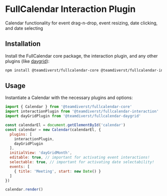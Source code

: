 
# FullCalendar Interaction Plugin

Calendar functionality for event drag-n-drop, event resizing, date clicking, and date selecting

## Installation

Install the FullCalendar core package, the interaction plugin, and any other plugins (like [daygrid](https://fullcalendar.io/docs/month-view)):

```sh
npm install @teamdiverst/fullcalendar-core @teamdiverst/fullcalendar-interaction @teamdiverst/fullcalendar-daygrid
```

## Usage

Instantiate a Calendar with the necessary plugins and options:

```js
import { Calendar } from '@teamdiverst/fullcalendar-core'
import interactionPlugin from '@teamdiverst/fullcalendar-interaction'
import dayGridPlugin from '@teamdiverst/fullcalendar-daygrid'

const calendarEl = document.getElementById('calendar')
const calendar = new Calendar(calendarEl, {
  plugins: [
    interactionPlugin,
    dayGridPlugin
  ],
  initialView: 'dayGridMonth',
  editable: true, // important for activating event interactions!
  selectable: true, // important for activating date selectability!
  events: [
    { title: 'Meeting', start: new Date() }
  ]
})

calendar.render()
```
